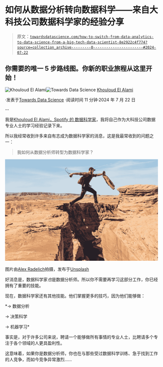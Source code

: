 # 如何从数据分析转向数据科学——来自大科技公司数据科学家的经验分享

> 原文：[`towardsdatascience.com/how-to-switch-from-data-analytics-to-data-science-from-a-big-tech-data-scientist-8e2922c4f774?source=collection_archive---------0-----------------------#2024-07-22`](https://towardsdatascience.com/how-to-switch-from-data-analytics-to-data-science-from-a-big-tech-data-scientist-8e2922c4f774?source=collection_archive---------0-----------------------#2024-07-22)

## 你需要的唯一 5 步路线图。你新的职业旅程从这里开始！

[](https://medium.com/@elalamik?source=post_page---byline--8e2922c4f774--------------------------------)![Khouloud El Alami](https://medium.com/@elalamik?source=post_page---byline--8e2922c4f774--------------------------------)[](https://towardsdatascience.com/?source=post_page---byline--8e2922c4f774--------------------------------)![Towards Data Science](https://towardsdatascience.com/?source=post_page---byline--8e2922c4f774--------------------------------) [Khouloud El Alami](https://medium.com/@elalamik?source=post_page---byline--8e2922c4f774--------------------------------)

·发表于[Towards Data Science](https://towardsdatascience.com/?source=post_page---byline--8e2922c4f774--------------------------------) ·阅读时间 11 分钟·2024 年 7 月 22 日

--

我是[Khouloud El Alami，Spotify 的 数据科学家](https://www.linkedin.com/in/elalamik/)，我将自己作为大科技公司数据专业人士的学习经验记录下来。

所以我经常收到许多来自有志成为数据科学家的消息，这是我最常收到的问题之一：

> 我如何从数据分析师转型为数据科学家？

![](img/6c7f2470b390353fd386ba2eaed664f4.png)

图片由[Alex Radelich](https://unsplash.com/@alexradelich?utm_source=medium&utm_medium=referral)拍摄，发布于[Unsplash](https://unsplash.com/?utm_source=medium&utm_medium=referral)

好消息是，数据科学家*也*是数据分析师。所以你不需要再学习这部分工作，你已经拥有了重要的技能。

现在，数据科学家还有其他技能。他们掌握更多的技巧，因为他们能够做：

*→ 数据分析

→ 决策科学

→ 机器学习*

事实是，对于许多公司来说，聘请一个能够做所有事情的专业人士，比聘请多个专注于各个领域的人更具盈利性。

这意味着，如果你是数据分析师，你也在与那些受过数据科学训练、急于找到工作的人竞争，而如今竞争异常激烈……
